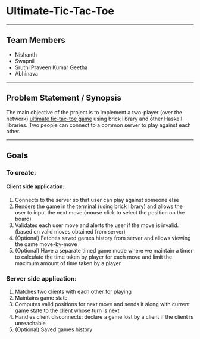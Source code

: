 # Ultimate-Tic-Tac-Toe
---

## Team Members

- Nishanth
- Swapnil
- Sruthi Praveen Kumar Geetha
- Abhinava

---

## Problem Statement / Synopsis

The main objective of the project is to implement a two-player (over the network) [ultimate tic-tac-toe game](https://en.wikipedia.org/wiki/Ultimate_tic-tac-toe) using brick library and other Haskell libraries. Two people can connect to a common server to play against each other.

---

## Goals

### To create:

#### Client side application: 

1. Connects to the server so that user can play against someone else
2. Renders the game in the terminal (using brick library) and allows the user to input the next move (mouse click to select the position on the board)
3. Validates each user move and alerts the user if the move is invalid.  (based on valid moves obtained from server)
4. (Optional) Fetches saved games history from server and allows viewing the game move-by-move
5. (Optional) Have a separate timed game mode where we maintain a timer to calculate the time taken by player for each move and limit the maximum amount of time taken by a player.

### Server side application:

1. Matches two clients with each other for playing
2. Maintains game state
3. Computes valid positions for next move and sends it along with current game state to the client whose turn is next
4. Handles client disconnects: declare a game lost by a client if the client is unreachable
5. (Optional) Saved games history
